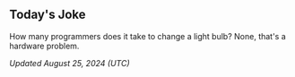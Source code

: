 ## Today's Joke
How many programmers does it take to change a light bulb? None, that's a hardware problem.

*Updated August 25, 2024 (UTC)*
